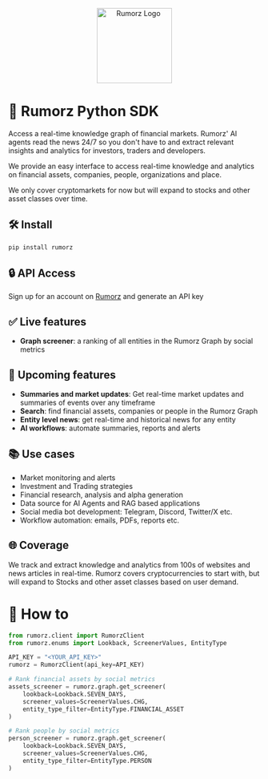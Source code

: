 
<p align="center">
    <img src="https://svgur.com/i/18SB.svg" alt="Rumorz Logo" width="150"/>
</p>

# 🚀 Rumorz Python SDK

Access a real-time knowledge graph of financial markets. Rumorz' AI agents
read the news 24/7 so you don't have to and extract 
relevant insights and analytics for investors, traders and developers.

We provide an easy interface to access real-time knowledge and 
analytics on financial assets, companies, people, organizations and place. 

We only cover cryptomarkets for now but will expand to stocks and other asset classes over time.

## 🛠️ Install

```bash
pip install rumorz
```

## 🔒 API Access

Sign up for an account on [Rumorz](rumorz.io) and generate an API key 

## ✅ Live features
- **Graph screener**: a ranking of all entities in the Rumorz Graph by social metrics 

## 🚀 Upcoming features
- **Summaries and market updates**: Get real-time market updates and summaries 
of events over any timeframe
- **Search**: find financial assets, companies or people in the Rumorz Graph
- **Entity level news**: get real-time and historical news for any entity
- **AI workflows**: automate summaries, reports and alerts 


## 📚 Use cases

- Market monitoring and alerts
- Investment and Trading strategies
- Financial research, analysis and alpha generation
- Data source for AI Agents and RAG based applications
- Social media bot development: Telegram, Discord, Twitter/X etc.
- Workflow automation: emails, PDFs, reports etc.


## 🌐 Coverage

We track and extract knowledge and analytics from 100s of websites and 
news articles in real-time. Rumorz covers cryptocurrencies to start with, 
but will expand to Stocks and other asset classes based on user
demand.


# 🚀 How to

```python
from rumorz.client import RumorzClient
from rumorz.enums import Lookback, ScreenerValues, EntityType

API_KEY = "<YOUR_API_KEY>"
rumorz = RumorzClient(api_key=API_KEY)

# Rank financial assets by social metrics
assets_screener = rumorz.graph.get_screener(
    lookback=Lookback.SEVEN_DAYS,
    screener_values=ScreenerValues.CHG,
    entity_type_filter=EntityType.FINANCIAL_ASSET
)

# Rank people by social metrics
person_screener = rumorz.graph.get_screener(
    lookback=Lookback.SEVEN_DAYS,
    screener_values=ScreenerValues.CHG,
    entity_type_filter=EntityType.PERSON
)
```
